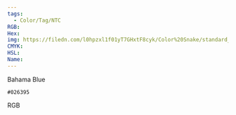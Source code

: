 ```yaml
---
tags:
  - Color/Tag/NTC
RGB:
Hex:
img: https://filedn.com/l0hpzxl1f01yT7GHxtF8cyk/Color%20Snake/standard_csv_to_svg/%23/026395.svg
CMYK:
HSL:
Name:
---
```

Bahama Blue
```palette
#026395
```
RGB
